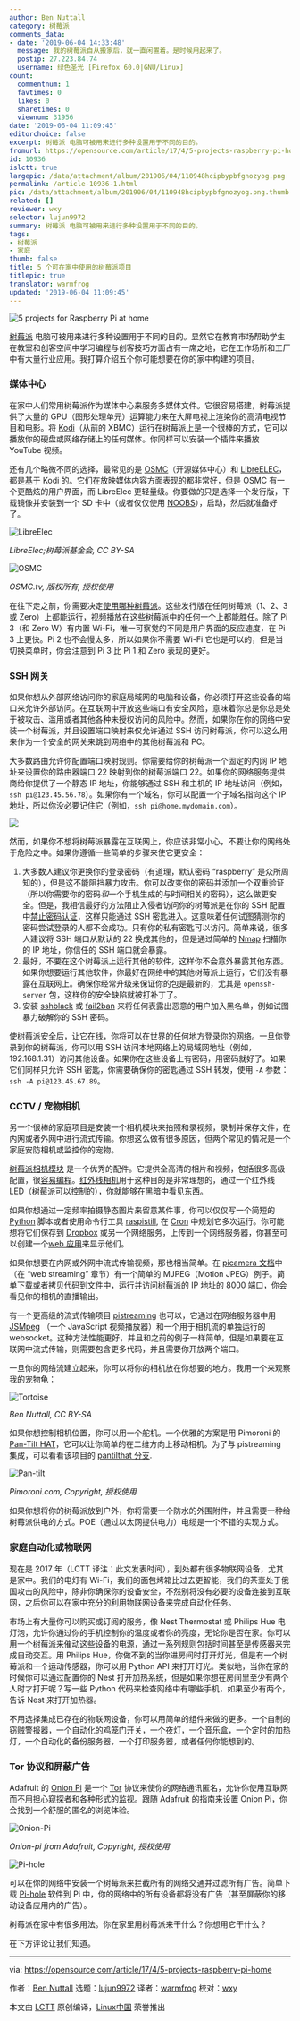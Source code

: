 ```yaml
---
author: Ben Nuttall
category: 树莓派
comments_data:
- date: '2019-06-04 14:33:48'
  message: 我的树莓派自从搬家后，就一直闲置着。是时候用起来了。
  postip: 27.223.84.74
  username: 绿色圣光 [Firefox 60.0|GNU/Linux]
count:
  commentnum: 1
  favtimes: 0
  likes: 0
  sharetimes: 0
  viewnum: 31956
date: '2019-06-04 11:09:45'
editorchoice: false
excerpt: 树莓派 电脑可被用来进行多种设置用于不同的目的。
fromurl: https://opensource.com/article/17/4/5-projects-raspberry-pi-home
id: 10936
islctt: true
largepic: /data/attachment/album/201906/04/110948hcipbypbfgnozyog.png
permalink: /article-10936-1.html
pic: /data/attachment/album/201906/04/110948hcipbypbfgnozyog.png.thumb.jpg
related: []
reviewer: wxy
selector: lujun9972
summary: 树莓派 电脑可被用来进行多种设置用于不同的目的。
tags:
- 树莓派
- 家庭
thumb: false
title: 5 个可在家中使用的树莓派项目
titlepic: true
translator: warmfrog
updated: '2019-06-04 11:09:45'
---
```


![5 projects for Raspberry Pi at home](/data/attachment/album/201906/04/110948hcipbypbfgnozyog.png "5 projects for Raspberry Pi at home")


[树莓派](https://www.raspberrypi.org/) 电脑可被用来进行多种设置用于不同的目的。显然它在教育市场帮助学生在教室和创客空间中学习编程与创客技巧方面占有一席之地，它在工作场所和工厂中有大量行业应用。我打算介绍五个你可能想要在你的家中构建的项目。


### 媒体中心


在家中人们常用树莓派作为媒体中心来服务多媒体文件。它很容易搭建，树莓派提供了大量的 GPU（图形处理单元）运算能力来在大屏电视上渲染你的高清电视节目和电影。将 [Kodi](https://kodi.tv/)（从前的 XBMC）运行在树莓派上是一个很棒的方式，它可以播放你的硬盘或网络存储上的任何媒体。你同样可以安装一个插件来播放 YouTube 视频。


还有几个略微不同的选择，最常见的是 [OSMC](https://osmc.tv/)（开源媒体中心）和 [LibreELEC](https://libreelec.tv/)，都是基于 Kodi 的。它们在放映媒体内容方面表现的都非常好，但是 OSMC 有一个更酷炫的用户界面，而 LibreElec 更轻量级。你要做的只是选择一个发行版，下载镜像并安装到一个 SD 卡中（或者仅仅使用 [NOOBS](https://www.raspberrypi.org/downloads/noobs/)），启动，然后就准备好了。


![LibreElec ](/data/attachment/album/201906/04/110949lxgft4fnc7h7dexe.png "LibreElec ")


*LibreElec;树莓派基金会, CC BY-SA*


![OSMC](/data/attachment/album/201906/04/110951exddj1ddoo1piobf.png "OSMC")


*OSMC.tv, 版权所有, 授权使用*


在往下走之前，你需要决定[使用哪种树莓派](https://opensource.com/life/16/10/which-raspberry-pi-should-you-choose-your-project)。这些发行版在任何树莓派（1、2、3 或 Zero）上都能运行，视频播放在这些树莓派中的任何一个上都能胜任。除了 Pi 3（和 Zero W）有内置 Wi-Fi，唯一可察觉的不同是用户界面的反应速度，在 Pi 3 上更快。Pi 2 也不会慢太多，所以如果你不需要 Wi-Fi 它也是可以的，但是当切换菜单时，你会注意到 Pi 3 比 Pi 1 和 Zero 表现的更好。


### SSH 网关


如果你想从外部网络访问你的家庭局域网的电脑和设备，你必须打开这些设备的端口来允许外部访问。在互联网中开放这些端口有安全风险，意味着你总是你总是处于被攻击、滥用或者其他各种未授权访问的风险中。然而，如果你在你的网络中安装一个树莓派，并且设置端口映射来仅允许通过 SSH 访问树莓派，你可以这么用来作为一个安全的网关来跳到网络中的其他树莓派和 PC。


大多数路由允许你配置端口映射规则。你需要给你的树莓派一个固定的内网 IP 地址来设置你的路由器端口 22 映射到你的树莓派端口 22。如果你的网络服务提供商给你提供了一个静态 IP 地址，你能够通过 SSH 和主机的 IP 地址访问（例如，`ssh pi@123.45.56.78`）。如果你有一个域名，你可以配置一个子域名指向这个 IP 地址，所以你没必要记住它（例如，`ssh pi@home.mydomain.com`）。


![](/data/attachment/album/201906/04/110952x89m9km8knxloq8x.png)


然而，如果你不想将树莓派暴露在互联网上，你应该非常小心，不要让你的网络处于危险之中。如果你遵循一些简单的步骤来使它更安全：


1. 大多数人建议你更换你的登录密码（有道理，默认密码 “raspberry” 是众所周知的），但是这不能阻挡暴力攻击。你可以改变你的密码并添加一个双重验证（所以你需要你的密码*和*一个手机生成的与时间相关的密码），这么做更安全。但是，我相信最好的方法阻止入侵者访问你的树莓派是在你的 SSH 配置中[禁止密码认证](http://stackoverflow.com/questions/20898384/ssh-disable-password-authentication)，这样只能通过 SSH 密匙进入。这意味着任何试图猜测你的密码尝试登录的人都不会成功。只有你的私有密匙可以访问。简单来说，很多人建议将 SSH 端口从默认的 22 换成其他的，但是通过简单的 [Nmap](https://nmap.org/) 扫描你的 IP 地址，你信任的 SSH 端口就会暴露。
2. 最好，不要在这个树莓派上运行其他的软件，这样你不会意外暴露其他东西。如果你想要运行其他软件，你最好在网络中的其他树莓派上运行，它们没有暴露在互联网上。确保你经常升级来保证你的包是最新的，尤其是 `openssh-server` 包，这样你的安全缺陷就被打补丁了。
3. 安装 [sshblack](http://www.pettingers.org/code/sshblack.html) 或 [fail2ban](https://www.fail2ban.org/wiki/index.php/Main_Page) 来将任何表露出恶意的用户加入黑名单，例如试图暴力破解你的 SSH 密码。


使树莓派安全后，让它在线，你将可以在世界的任何地方登录你的网络。一旦你登录到你的树莓派，你可以用 SSH 访问本地网络上的局域网地址（例如，192.168.1.31）访问其他设备。如果你在这些设备上有密码，用密码就好了。如果它们同样只允许 SSH 密匙，你需要确保你的密匙通过 SSH 转发，使用 `-A` 参数：`ssh -A pi@123.45.67.89`。


### CCTV / 宠物相机


另一个很棒的家庭项目是安装一个相机模块来拍照和录视频，录制并保存文件，在内网或者外网中进行流式传输。你想这么做有很多原因，但两个常见的情况是一个家庭安防相机或监控你的宠物。


[树莓派相机模块](https://www.raspberrypi.org/products/camera-module-v2/) 是一个优秀的配件。它提供全高清的相片和视频，包括很多高级配置，很[容易编程](https://opensource.com/life/15/6/raspberry-pi-camera-projects)。[红外线相机](https://www.raspberrypi.org/products/pi-noir-camera-v2/)用于这种目的是非常理想的，通过一个红外线 LED（树莓派可以控制的），你就能够在黑暗中看见东西。


如果你想通过一定频率拍摄静态图片来留意某件事，你可以仅仅写一个简短的 [Python](http://picamera.readthedocs.io/) 脚本或者使用命令行工具 [raspistill](https://www.raspberrypi.org/documentation/usage/camera/raspicam/raspistill.md), 在 [Cron](https://www.raspberrypi.org/documentation/linux/usage/cron.md) 中规划它多次运行。你可能想将它们保存到 [Dropbox](https://github.com/RZRZR/plant-cam) 或另一个网络服务，上传到一个网络服务器，你甚至可以创建一个[web 应用](https://github.com/bennuttall/bett-bot)来显示他们。


如果你想要在内网或外网中流式传输视频，那也相当简单。在 [picamera 文档](http://picamera.readthedocs.io/en/release-1.13/recipes2.html#web-streaming)中（在 “web streaming” 章节）有一个简单的 MJPEG（Motion JPEG）例子。简单下载或者拷贝代码到文件中，运行并访问树莓派的 IP 地址的 8000 端口，你会看见你的相机的直播输出。


有一个更高级的流式传输项目 [pistreaming](https://github.com/waveform80/pistreaming) 也可以，它通过在网络服务器中用 [JSMpeg](http://jsmpeg.com/) （一个 JavaScript 视频播放器）和一个用于相机流的单独运行的 websocket。这种方法性能更好，并且和之前的例子一样简单，但是如果要在互联网中流式传输，则需要包含更多代码，并且需要你开放两个端口。


一旦你的网络流建立起来，你可以将你的相机放在你想要的地方。我用一个来观察我的宠物龟：


![Tortoise ](/data/attachment/album/201906/04/110953ppess4b1hh16w4ph.jpg "Tortoise")


*Ben Nuttall, CC BY-SA*


如果你想控制相机位置，你可以用一个舵机。一个优雅的方案是用 Pimoroni 的 [Pan-Tilt HAT](https://shop.pimoroni.com/products/pan-tilt-hat)，它可以让你简单的在二维方向上移动相机。为了与 pistreaming 集成，可以看看该项目的 [pantilthat 分支](https://github.com/waveform80/pistreaming/tree/pantilthat).


![Pan-tilt](/data/attachment/album/201906/04/111007jwwp1p6hnmxwdwxm.gif "Pan-tilt")


*Pimoroni.com, Copyright, 授权使用*


如果你想将你的树莓派放到户外，你将需要一个防水的外围附件，并且需要一种给树莓派供电的方式。POE（通过以太网提供电力）电缆是一个不错的实现方式。


### 家庭自动化或物联网


现在是 2017 年（LCTT 译注：此文发表时间），到处都有很多物联网设备，尤其是家中。我们的电灯有 Wi-Fi，我们的面包烤箱比过去更智能，我们的茶壶处于俄国攻击的风险中，除非你确保你的设备安全，不然别将没有必要的设备连接到互联网，之后你可以在家中充分的利用物联网设备来完成自动化任务。


市场上有大量你可以购买或订阅的服务，像 Nest Thermostat 或 Philips Hue 电灯泡，允许你通过你的手机控制你的温度或者你的亮度，无论你是否在家。你可以用一个树莓派来催动这些设备的电源，通过一系列规则包括时间甚至是传感器来完成自动交互。用 Philips Hue，你做不到的当你进房间时打开灯光，但是有一个树莓派和一个运动传感器，你可以用 Python API 来打开灯光。类似地，当你在家的时候你可以通过配置你的 Nest 打开加热系统，但是如果你想在房间里至少有两个人时才打开呢？写一些 Python 代码来检查网络中有哪些手机，如果至少有两个，告诉 Nest 来打开加热器。


不用选择集成已存在的物联网设备，你可以用简单的组件来做的更多。一个自制的窃贼警报器，一个自动化的鸡笼门开关，一个夜灯，一个音乐盒，一个定时的加热灯，一个自动化的备份服务器，一个打印服务器，或者任何你能想到的。


### Tor 协议和屏蔽广告


Adafruit 的 [Onion Pi](https://learn.adafruit.com/onion-pi/overview) 是一个 [Tor](https://www.torproject.org/) 协议来使你的网络通讯匿名，允许你使用互联网而不用担心窥探者和各种形式的监视。跟随 Adafruit 的指南来设置 Onion Pi，你会找到一个舒服的匿名的浏览体验。


![Onion-Pi](/data/attachment/album/201906/04/111008b2gf4wkzwkmkpgcd.jpg "Onion-Pi")


*Onion-pi from Adafruit, Copyright, 授权使用*


![Pi-hole](/data/attachment/album/201906/04/111009h5o68bpo7z6gatay.png "Pi-hole")


可以在你的网络中安装一个树莓派来拦截所有的网络交通并过滤所有广告。简单下载 [Pi-hole](https://pi-hole.net/) 软件到 Pi 中，你的网络中的所有设备都将没有广告（甚至屏蔽你的移动设备应用内的广告）。


树莓派在家中有很多用法。你在家里用树莓派来干什么？你想用它干什么？


在下方评论让我们知道。




---


via: <https://opensource.com/article/17/4/5-projects-raspberry-pi-home>


作者：[Ben Nuttall](https://opensource.com/users/bennuttall) 选题：[lujun9972](https://github.com/lujun9972) 译者：[warmfrog](https://github.com/warmfrog) 校对：[wxy](https://github.com/wxy)


本文由 [LCTT](https://github.com/LCTT/TranslateProject) 原创编译，[Linux中国](https://linux.cn/) 荣誉推出